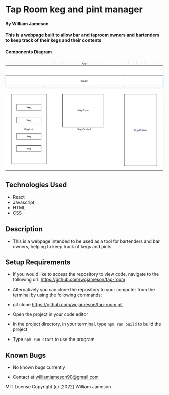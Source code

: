 # Tap Room keg and pint manager

#### By William Jameson

#### This is a webpage built to allow bar and taproom owners and bartenders to keep track of their kegs and their contents

#### Components Diagram
![image](/src/img/ComponentDiagram.png)

## Technologies Used

* React
* Javascript
* HTML
* CSS

## Description

* This is a webpage intended to be used as a tool for bartenders and bar owners, helping to keep track of kegs and pints.

## Setup Requirements

* If you would like to access the repository to view code, navigate to the following url: https://github.com/wcjameson/tap-room

* Alternatively you can clone the repository to your computer from the terminal by using the following commands:

* git clone https://github.com/wcjameson/tap-room.git

* Open the project in your code editor

* In the project directory, in your terminal, type `npm run build` to build the project

* Type `npm run start` to use the program

## Known Bugs

* No known bugs currently

* Contact at williamjameson90@gmail.com

MIT License Copyright (c) [2022] William Jameson
